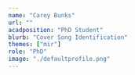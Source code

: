 ```yaml
---
name: "Carey Bunks"
url: ""
acadposition: "PhD Student"
blurb: "Cover Song Identification"
themes: ["mir"]
role: "PhD"
image: "./defaultprofile.png"
---
```

